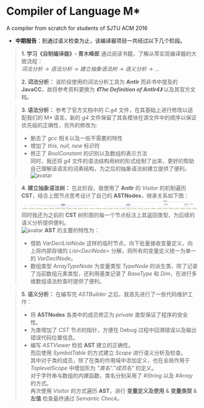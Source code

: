 # Compiler of Language M*
A compiler from scratch for students of SJTU ACM 2016

- **中期报告**：到通过语义检查为止，该编译器项目一共经过以下几个阶段。

> 	**1. 学习《自制编译器》- 青木峰郎**
通过阅读书籍，了解从零实现编译器的大致流程：  
*词法分析*  ->  *语法分析*  ->  *建立抽象语法树*  ->  *语义分析*  -> ...

> 	**2. 词法分析：**
该阶段使用的词法分析工具为 **Antlr** 而非书中提及的 **JavaCC**，故将参考资料更换为 ***《The Definition of Antlr4》*** 以及其官方文档。

> 	**3. 语法分析：**
参考了官方文档中的 *C.g4* 文件，在其基础上进行修改以适配我们的 M\* 语言。新的 *g4* 文件保留了其各模块在源文件中的顺序以保证优先级的正确性，另外的修改为:
>   - 删去了 *gcc* 相关以及一些不需要的特性
>   - 增加了 *this*, *null*, *new* 标识符
>   - 修正了 *BoolConstant* 的识别以及数组的表示方法  
   同时，我还将 *g4* 文件的语法结构用树的形式绘制了出来，更好的帮助自己理解该语言的词素结构，为之后的抽象语法树建立提供了便利。  
   ![avatar](./CST/CST_RAW.png)

> 	**4. 建立抽象语法树：**
在此阶段，我使用了 **Antlr** 的 *Visitor* 的机制遍历 **CST**，结合上图节点思考设计了自己的 **ASTNodes**，继承关系如下图：  
![avatar](./ASTNodes.png)
同时我还为之前的 **CST** 树形图的每一个节点标注上其返回类型，为后续的语义分析提供便利。  
![avatar](./CST/CST.png)
**AST** 的主要的特性为：  
>- 借助 *VarDeclListNode* 这样的临时节点，向下批量接收变量定义，向上将内部存储的 *List<DeclNode\>* 分解，将所有的变量定义统一为单一的 *VarDeclNode*。
>- 数组类型 *ArrayTypeNode* 为变量类型 *TypeNode* 的派生类，除了记录了当前数组元素类型，还利用基类记录了 *BaseType* 和 *Dim*，在进行多维数组语法检查时提供了便利。  

> 	**5. 语义分析：**
在编写完 *ASTBuilder* 之后，我首先进行了一些代码维护工作：  
>- 将 **ASTNodes** 各类中的成员修正为 *private* 类型保证了程序的安全性。
>- 为类增加了 *CST* 节点的指针，方便在 Debug 过程中回溯错误以及输出错误代码位置信息。
>- 编写 *ASTViewer* 检验 **AST** 建立的正确性。  
而后使用 *SymbolTable* 的方式建立 *Scope* 进行语义分析及检查。  
其中对于类的成员，除了在类的作用域中添加定义，也在全局作用于 *ToplevelScope* 中增加形为 *"类名"."成员名"* 的定义。  
对于字符串与数组的内建函数，类名分别采用了 *#String* 以及 *#Array* 的方式。  
再次使用 *Visitor* 的方式遍历 **AST**，进行 **变量定义及使用** & **变量类型** & **左值** 检查最终通过 *Semantic Check。*
